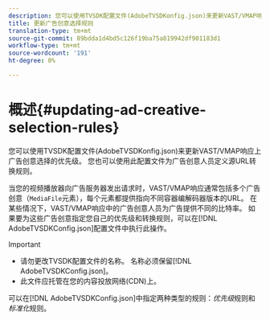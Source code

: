 ```yaml
---
description: 您可以使用TVSDK配置文件(AdobeTVSDKonfig.json)来更新VAST/VMAP响应上广告创意选择的优先级。 您也可以使用此配置文件为广告创意人员定义源URL转换规则。
title: 更新广告创意选择规则
translation-type: tm+mt
source-git-commit: 89bdda1d4bd5c126f19ba75a819942df901183d1
workflow-type: tm+mt
source-wordcount: '191'
ht-degree: 0%

---
```



# 概述{#updating-ad-creative-selection-rules}

您可以使用TVSDK配置文件(AdobeTVSDKonfig.json)来更新VAST/VMAP响应上广告创意选择的优先级。 您也可以使用此配置文件为广告创意人员定义源URL转换规则。

当您的视频播放器向广告服务器发出请求时，VAST/VMAP响应通常包括多个广告创意（`MediaFile`元素），每个元素都提供指向不同容器编解码器版本的URL。 在某些情况下，VAST/VMAP响应中的广告创意人员为广告提供不同的比特率。 如果要为这些广告创意指定您自己的优先级和转换规则，可以在[!DNL AdobeTVSDKConfig.json]配置文件中执行此操作。

>[!IMPORTANT]
>
>* 请勿更改TVSDK配置文件的名称。 名称必须保留[!DNL AdobeTVSDKConfig.json]。
>* 此文件应托管在您的内容投放网络(CDN)上。

>



可以在[!DNL AdobeTVSDKConfig.json]中指定两种类型的规则：*优先级*&#x200B;规则和&#x200B;*标准化*&#x200B;规则。
